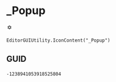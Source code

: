 # _Popup
![](/img/_Popup.png)

``` CSharp
EditorGUIUtility.IconContent("_Popup")
```
## GUID
```
-1238941053918525804
```
